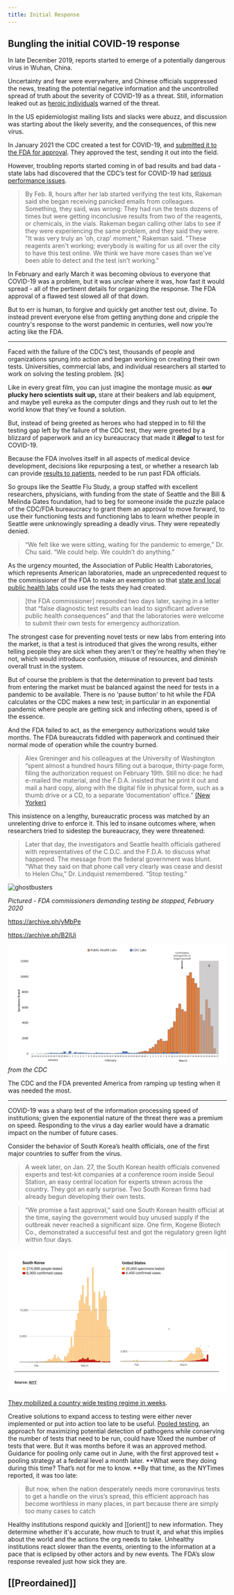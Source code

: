 ```yaml
---
title: Initial Response
---
```



## Bungling the initial COVID-19 response

In late December 2019, reports started to emerge of a potentially dangerous virus in Wuhan, China. 

Uncertainty and fear were everywhere, and Chinese officials suppressed the news, treating the potential negative information and the uncontrolled spread of truth about the severity of COVID-19 as a threat. Still, information leaked out as [heroic individuals](https://g.co/kgs/6PYb72) warned of the threat.

In the US epidemiologist mailing lists and slacks were abuzz, and discussion was starting about the likely severity, and the consequences, of this new virus. 

In January 2021 the CDC created a test for COVID-19, and [submitted it to the FDA for approval](https://archive.ph/GMJj8). They approved the test, sending it out into the field.

However, troubling reports started coming in of bad results and bad data - state labs had discovered that the CDC’s test for COVID-19 had [serious performance issues](https://archive.ph/2aM17). 


> By Feb. 8, hours after her lab started verifying the test kits, Rakeman said she began receiving panicked emails from colleagues. Something, they said, was wrong: They had run the tests dozens of times but were getting inconclusive results from two of the reagents, or chemicals, in the vials. Rakeman began calling other labs to see if they were experiencing the same problem, and they said they were. "It was very truly an 'oh, crap' moment," Rakeman said. "These reagents aren't working; everybody is waiting for us all over the city to have this test online. We think we have more cases than we've been able to detect and the test isn't working."

In February and early March it was becoming obvious to everyone that COVID-19 was a problem, but it was unclear where it was, how fast it would spread - all of the pertinent details for organizing the response. The FDA approval of a flawed test slowed all of that down.

But to err is human, to forgive and quickly get another test out, divine. To instead prevent everyone else from getting anything done and cripple the country's response to the worst pandemic in centuries, well now you’re acting like the FDA.

---

Faced with the failure of the CDC’s test, thousands of people and organizations sprung into action and began working on creating their own tests. Universities, commercial labs, and individual researchers all started to work on solving the testing problem. [tk]

Like in every great film, you can just imagine the montage music as **our plucky hero scientists suit up,** stare at their beakers and lab equipment, and maybe yell eureka as the computer dings and they rush out to let the world know that they’ve found a solution.

But, instead of being greeted as heroes who had stepped in to fill the testing gap left by the failure of the CDC test, they were greeted by a blizzard of paperwork and an icy bureaucracy that made it **_illegal_** to test for COVID-19.

Because the FDA involves itself in all aspects of medical device development, decisions like repurposing a test, or whether a research lab can provide [results to patients](https://archive.ph/yMbPe#selection-2299.0-2299.404), needed to be run past FDA officials.

So groups like the Seattle Flu Study, a group staffed with excellent researchers, physicians, with funding from the state of Seattle and the Bill & Melinda Gates foundation, had to beg for someone inside the puzzle palace of the CDC/FDA bureaucracy to grant them an approval to move forward, to use their functioning tests and functioning labs to learn whether people in Seattle were unknowingly spreading a deadly virus. They were repeatedly denied.

> “We felt like we were sitting, waiting for the pandemic to emerge,” Dr. Chu said. “We could help. We couldn’t do anything.”

As the urgency mounted, the Association of Public Health Laboratories, which represents American laboratories, made an unprecedented request to the commissioner of the FDA to make an exemption so that [state and local public health labs](https://www.reuters.com/article/us-china-health-usa-testing/tired-of-delays-u-s-labs-ask-fda-to-develop-their-own-coronavirus-tests-idUSKCN20I2G8?fbclid=IwAR0bR_A6trDC1iKOj48NRE0IfrtQhhTAz-hhi9UCI5XDFtGIcW9IqVy2pX4) could use the tests they had created.


> [the FDA commissioner] responded two days later, saying in a letter that “false diagnostic test results can lead to significant adverse public health consequences” and that the laboratories were welcome to submit their own tests for emergency authorization.

The strongest case for preventing novel tests or new labs from entering into the market, is that a test is introduced that gives the wrong results, either telling people they are sick when they aren't or they're healthy when they're not, which would introduce confusion, misuse of resources, and diminish overall trust in the system. 

But of course the problem is that the determination to prevent bad tests from entering the market must be balanced against the need for tests in a pandemic to be available. There is no 'pause button' to hit while the FDA calculates or the CDC makes a new test; in particular in an exponential pandemic where people are getting sick and infecting others, speed is of the essence.

And the FDA failed to act, as the emergency authorizations would take months. The FDA bureaucrats fiddled with paperwork and continued their normal mode of operation while the country burned.


> Alex Greninger and his colleagues at the University of Washington “spent almost a hundred hours filling out a baroque, thirty-page form, filing the authorization request on February 19th. Still no dice: he had e-mailed the material, and the F.D.A. insisted that he print it out and mail a hard copy, along with the digital file in physical form, such as a thumb drive or a CD, to a separate ‘documentation’ office.” [(New Yorker)](https://www.newyorker.com/magazine/2020/05/04/what-the-coronavirus-crisis-reveals-about-american-medicine)  

This insistence on a lengthy, bureaucratic process was matched by an unrelenting drive to enforce it. This led to insane outcomes where, when researchers tried to sidestep the bureaucracy, they were threatened:


> Later that day, the investigators and Seattle health officials gathered with representatives of the C.D.C. and the F.D.A. to discuss what happened. The message from the federal government was blunt. “What they said on that phone call very clearly was cease and desist to Helen Chu,” Dr. Lindquist remembered. “Stop testing.”


![ghostbusters](https://cdn3.whatculture.com/images/2014/03/walterpeck.jpg "I'm not interested in your opinion just shut if off")

_Pictured - FDA commissioners demanding testing be stopped, February 2020_

https://archive.ph/yMbPe

https://archive.ph/B2IUi

![CDC Graph](assets/cdc_fda_testing_bottleneck.png)
_from the CDC_

The CDC and the FDA prevented America from ramping up testing when it was needed the most.

----

COVID-19 was a sharp test of the information processing speed of institutions; given the exponential nature of the threat there was a premium on speed. Responding to the virus a day earlier would have a dramatic impact on the number of future cases. 

Consider the behavior of South Korea’s health officials, one of the first major countries to suffer from the virus.

> A week later, on Jan. 27, the South Korean health officials convened experts and test-kit companies at a conference room inside Seoul Station, an easy central location for experts strewn across the country. They got an early surprise. Two South Korean firms had already begun developing their own tests.

> “We promise a fast approval,” said one South Korean health official at the time, saying the government would buy unused supply if the outbreak never reached a significant size. One firm, Kogene Biotech Co., demonstrated a successful test and got the regulatory green light within four days. 


![South Korea Testing](assets/nytimes_skorea.png "South Korea vs the US")


[They mobilized a country wide testing regime in weeks](https://archive.ph/KB3Kw).

Creative solutions to expand access to testing were either never implemented or put into action too late to be useful. [Pooled testing](https://www.hospimedica.com/coronavirus/articles/294781273/israeli-researchers-introduce-pooling-method-for-covid-19-testing-of-over-60-patients-simultaneously.html), an approach for maximizing potential detection of pathogens while conserving the number of tests that need to be run, could have 10xed the number of tests that were. But it was months before it was an approved method. Guidance for pooling only came out in June, with the first approved test + pooling strategy at a federal level a month later. **What were they doing during this time? That’s not for me to know. **By that time, as the NYTimes reported, it was too late:

> But now, when the nation desperately needs more coronavirus tests to get a handle on the virus’s spread, this efficient approach has become worthless in many places, in part because there are simply too many cases to catch

Healthy institutions respond quickly and [[orient]] to new information. They determine whether it's accurate, how much to trust it, and what this implies about the world and the actions the org needs to take. Unhealthy institutions react slower than the events, orienting to the information at a pace that is eclipsed by other actors and by new events. The FDA’s slow response revealed just how sick they are.

## [[Preordained]]